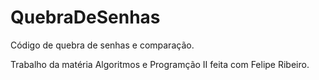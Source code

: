 # QuebraDeSenhas


Código de quebra de senhas e comparação.

Trabalho da matéria Algoritmos e Programção II feita com Felipe Ribeiro.
